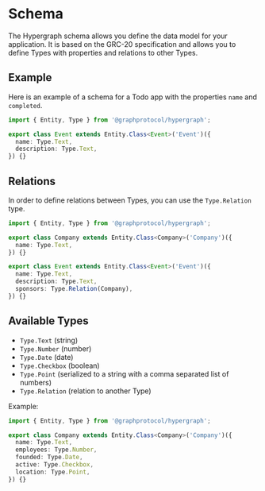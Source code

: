 # Schema

The Hypergraph schema allows you define the data model for your application. It is based on the GRC-20 specification and allows you to define Types with properties and relations to other Types.

## Example

Here is an example of a schema for a Todo app with the properties `name` and `completed`.

```ts
import { Entity, Type } from '@graphprotocol/hypergraph';

export class Event extends Entity.Class<Event>('Event')({
  name: Type.Text,
  description: Type.Text,
}) {}
```

## Relations

In order to define relations between Types, you can use the `Type.Relation` type.

```ts
import { Entity, Type } from '@graphprotocol/hypergraph';

export class Company extends Entity.Class<Company>('Company')({
  name: Type.Text,
}) {}

export class Event extends Entity.Class<Event>('Event')({
  name: Type.Text,
  description: Type.Text,
  sponsors: Type.Relation(Company),
}) {}
```

## Available Types

- `Type.Text` (string)
- `Type.Number` (number)
- `Type.Date` (date)
- `Type.Checkbox` (boolean)
- `Type.Point` (serialized to a string with a comma separated list of numbers)
- `Type.Relation` (relation to another Type)

Example:

```ts
import { Entity, Type } from '@graphprotocol/hypergraph';

export class Company extends Entity.Class<Company>('Company')({
  name: Type.Text,
  employees: Type.Number,
  founded: Type.Date,
  active: Type.Checkbox,
  location: Type.Point,
}) {}
```